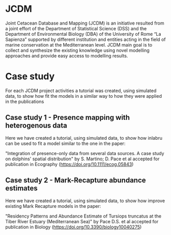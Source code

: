 # JCDM
Joint Cetacean Database and Mapping (JCDM) is an initiative resulted from a joint effort of the Department of Statistical Science (DSS) and the Department of Environmental Biology (DBA) of the University of Rome “La Sapienza” supported by different institution and entities acting in the field of marine conservation at the Mediterranean level. JCDM main goal is to collect and synthesize the existing knowledge using novel modelling approaches and provide easy access to modelling results.

# Case study

For each JCDM project activities a tutorial was created, using simulated data, to show how fit the models in a similar way to how they were applied in the publications

## Case study 1 - Presence mapping with heterogenous data

Here we have created a tutorial, using simulated data, to show how inlabru can be used to fit a model similar to the one in the paper:

"Integration of presence-only data from several data sources. A case study on dolphins' spatial distribution" by S. Martino; D. Pace et al accepted for publication in Ecography (https://doi.org/10.1111/ecog.05843)

## Case study 2 - Mark-Recapture abundance estimates

Here we have created a tutorial, using simulated data, to show how improve existing Mark Recapture models in the paper:

"Residency Patterns and Abundance Estimate of Tursiops truncatus at the Tiber River Estuary (Mediterranean Sea)" by Pace D.S. et al accepted for publication in Biology (https://doi.org/10.3390/biology10040275)


